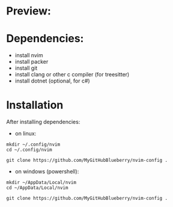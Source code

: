 # Preview:

# Dependencies:
* install nvim
* install packer
* install git
* install clang or other c compiler (for treesitter)
* install dotnet (optional, for c#)

# Installation 
After installing dependencies:
- on linux:
```
mkdir ~/.config/nvim
cd ~/.config/nvim

git clone https://github.com/MyGitHubBlueberry/nvim-config .
```

- on windows (powershell):
```
mkdir ~/AppData/Local/nvim
cd ~/AppData/Local/nvim

git clone https://github.com/MyGitHubBlueberry/nvim-config .
```
